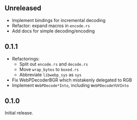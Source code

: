 ## Unreleased

- Implement bindings for incremental decoding
- Refactor: expand macros in `encode.rs`
- Add docs for simple decoding/encoding

## 0.1.1

- Refactorings:
  - Split out `encode.rs` and `decode.rs`
  - Move `wrap_bytes` to `boxed.rs`
  - Abbreviate `libwebp_sys` as `sys`
- Fix WebPDecoderBGR which mistakenly delegated to RGB
- Implement `WebPDecode*Into`, including `WebPDecodeYUVInto`

## 0.1.0

Initial release.
